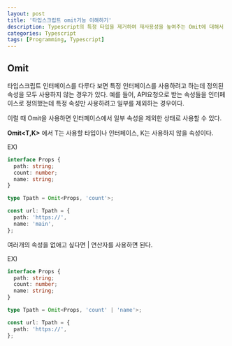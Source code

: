 ```yaml
---
layout: post
title: '타입스크립트 omit기능 이해하기'
description: Typescript의 특정 타입을 제거하여 재사용성을 높여주는 Omit에 대해서
categories: Typescript
tags: [Programming, Typescript]
---
```


## Omit

타입스크립트 인터페이스를 다루다 보면 특정 인터페이스를 사용하려고 하는데 정의된 속성을 모두 사용하지 않는 경우가 있다.
예를 들어, API요청으로 받는 속성들을 인터페이스로 정의했는데 특정 속성만 사용하려고 일부를 제외하는 경우이다.

이럴 때 Omit을 사용하면 인터페이스에서 일부 속성을 제외한 상태로 사용할 수 있다.

**Omit<T,K>** 에서 T는 사용할 타입이나 인터페이스, K는 사용하지 않을 속성이다.

EX)

```ts
interface Props {
  path: string;
  count: number;
  name: string;
}

type Tpath = Omit<Props, 'count'>;

const url: Tpath = {
  path: 'https://',
  name: 'main',
};
```

여러개의 속성을 없애고 싶다면 | 연산자를 사용하면 된다.

EX)

```ts
interface Props {
  path: string;
  count: number;
  name: string;
}

type Tpath = Omit<Props, 'count' | 'name'>;

const url: Tpath = {
  path: 'https://',
};
```
